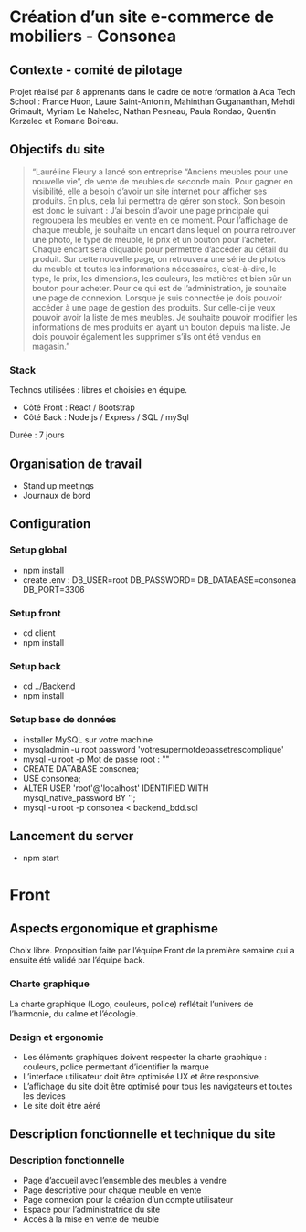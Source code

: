 # Création d’un site e-commerce de mobiliers - Consonea

## Contexte - comité de pilotage

Projet réalisé par 8 apprenants dans le cadre de notre formation à Ada Tech School : France Huon, Laure Saint-Antonin, Mahinthan Gugananthan, Mehdi Grimault, Myriam Le Nahelec, Nathan Pesneau, Paula Rondao, Quentin Kerzelec et Romane Boireau.

## Objectifs du site

> “Lauréline Fleury a lancé son entreprise “Anciens meubles pour une nouvelle vie”, de vente de meubles de seconde main. Pour gagner en visibilité, elle a besoin d’avoir un site internet pour afficher ses produits. En plus, cela lui permettra de gérer son stock. Son besoin est donc le suivant : J’ai besoin d’avoir une page principale qui regroupera les meubles en vente en ce moment. Pour l’affichage de chaque meuble, je souhaite un encart dans lequel on pourra retrouver une photo, le type de meuble, le prix et un bouton pour l’acheter. Chaque encart sera cliquable pour permettre d’accéder au détail du produit. Sur cette nouvelle page, on retrouvera une série de photos du meuble et toutes les informations nécessaires, c’est-à-dire, le type, le prix, les dimensions, les couleurs, les matières et bien sûr un bouton pour acheter. Pour ce qui est de l’administration, je souhaite une page de connexion. Lorsque je suis connectée je dois pouvoir accéder à une page de gestion des produits. Sur celle-ci je veux pouvoir avoir la liste de mes meubles. Je souhaite pouvoir modifier les informations de mes produits en ayant un bouton depuis ma liste. Je dois pouvoir également les supprimer s’ils ont été vendus en magasin.”

### Stack

Technos utilisées : libres et choisies en équipe.

- Côté Front : React / Bootstrap
- Côté Back : Node.js / Express / SQL / mySql

Durée : 7 jours

## Organisation de travail

- Stand up meetings
- Journaux de bord

## Configuration

### Setup global

- npm install
- create .env :
  DB_USER=root
  DB_PASSWORD=
  DB_DATABASE=consonea
  DB_PORT=3306

### Setup front

- cd client
- npm install

### Setup back

- cd ../Backend
- npm install

### Setup base de données

- installer MySQL sur votre machine
- mysqladmin -u root password 'votresupermotdepassetrescomplique'
- mysql -u root -p Mot de passe root : ""
- CREATE DATABASE consonea;
- USE consonea;
- ALTER USER 'root'@'localhost' IDENTIFIED WITH mysql_native_password BY '';
- mysql -u root -p consonea < backend_bdd.sql

## Lancement du server

- npm start

# Front

## Aspects ergonomique et graphisme

Choix libre. Proposition faite par l’équipe Front de la première semaine qui a ensuite été validé par l’équipe back.

### Charte graphique

La charte graphique (Logo, couleurs, police) reflétait l’univers de l’harmonie, du calme et l’écologie.

### Design et ergonomie

- Les éléments graphiques doivent respecter la charte graphique : couleurs, police permettant d’identifier la marque
- L’interface utilisateur doit être optimisée UX et être responsive.
- L’affichage du site doit être optimisé pour tous les navigateurs et toutes les devices
- Le site doit être aéré

## Description fonctionnelle et technique du site

### Description fonctionnelle

- Page d’accueil avec l’ensemble des meubles à vendre
- Page descriptive pour chaque meuble en vente
- Page connexion pour la création d’un compte utilisateur
- Espace pour l’administratrice du site
- Accès à la mise en vente de meuble
